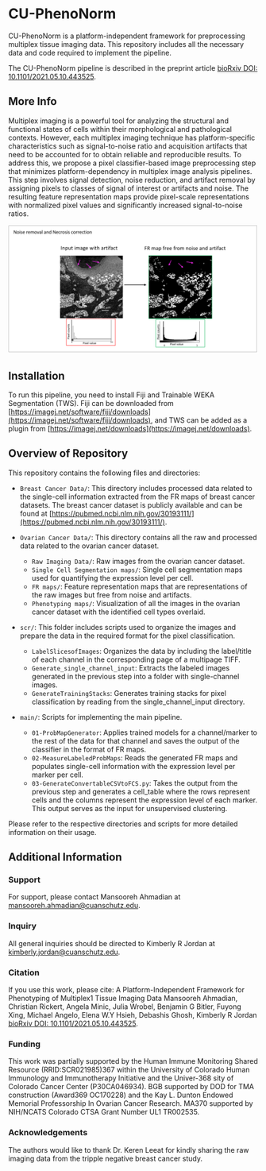 # CU-PhenoNorm

CU-PhenoNorm is a platform-independent framework for preprocessing multiplex tissue imaging data. This repository includes all the necessary data and code required to implement the pipeline.

The CU-PhenoNorm pipeline is described in the preprint article [bioRxiv DOI: 10.1101/2021.05.10.443525](https://www.biorxiv.org/content/10.1101/2022.10.20.510630v1).

## More Info

Multiplex imaging is a powerful tool for analyzing the structural and functional states of cells within their morphological and pathological contexts. However, each multiplex imaging technique has platform-specific characteristics such as signal-to-noise ratio and acquisition artifacts that need to be accounted for to obtain reliable and reproducible results. To address this, we propose a pixel classifier-based image preprocessing step that minimizes platform-dependency in multiplex image analysis pipelines. This step involves signal detection, noise reduction, and artifact removal by assigning pixels to classes of signal of interest or artifacts and noise. The resulting feature representation maps provide pixel-scale representations with normalized pixel values and significantly increased signal-to-noise ratios.

![Example Image](https://github.com/himsr-lab/CU-PhenoNorm/raw/main/Ovarian%20Cancer%20Data/artifactRemoval.png)

## Installation

To run this pipeline, you need to install Fiji and Trainable WEKA Segmentation (TWS). Fiji can be downloaded from [https://imagej.net/software/fiji/downloads](https://imagej.net/software/fiji/downloads), and TWS can be added as a plugin from [https://imagej.net/downloads](https://imagej.net/downloads).

## Overview of Repository

This repository contains the following files and directories:

- `Breast Cancer Data/`: This directory includes processed data related to the single-cell information extracted from the FR maps of breast cancer datasets. The breast cancer dataset is publicly available and can be found at [https://pubmed.ncbi.nlm.nih.gov/30193111/](https://pubmed.ncbi.nlm.nih.gov/30193111/).

- `Ovarian Cancer Data/`: This directory contains all the raw and processed data related to the ovarian cancer dataset.
  - `Raw Imaging Data/`: Raw images from the ovarian cancer dataset.
  - `Single Cell Segmentation maps/`: Single cell segmentation maps used for quantifying the expression level per cell.
  - `FR maps/`: Feature representation maps that are representations of the raw images but free from noise and artifacts.
  - `Phenotyping maps/`: Visualization of all the images in the ovarian cancer dataset with the identified cell types overlaid.

- `scr/`: This folder includes scripts used to organize the images and prepare the data in the required format for the pixel classification.
  - `LabelSlicesofImages`: Organizes the data by including the label/title of each channel in the corresponding page of a multipage TIFF.
  - `Generate_single_channel_input`: Extracts the labeled images generated in the previous step into a folder with single-channel images.
  - `GenerateTrainingStacks`: Generates training stacks for pixel classification by reading from the single_channel_input directory.

- `main/`: Scripts for implementing the main pipeline.
  - `01-ProbMapGenerator`: Applies trained models for a channel/marker to the rest of the data for that channel and saves the output of the classifier in the format of FR maps.
  - `02-MeasureLabeledProbMaps`: Reads the generated FR maps and populates single-cell information with the expression level per marker per cell.
  - `03-GenerateConvertableCSVtoFCS.py`: Takes the output from the previous step and generates a cell_table where the rows represent cells and the columns represent the expression level of each marker. This output serves as the input for unsupervised clustering.

Please refer to the respective directories and scripts for more detailed information on their usage.

## Additional Information

### Support
For support, please contact Mansooreh Ahmadian at mansooreh.ahmadian@cuanschutz.edu.

### Inquiry
All general inquiries should be directed to Kimberly R Jordan at kimberly.jordan@cuanschutz.edu.


### Citation
If you use this work, please cite:
A Platform-Independent Framework for Phenotyping of Multiplex1 Tissue Imaging Data
Mansooreh Ahmadian, Christian Rickert, Angela Minic, Julia Wrobel, Benjamin G Bitler, Fuyong Xing, Michael Angelo, Elena W.Y Hsieh, Debashis Ghosh, Kimberly R Jordan
 [bioRxiv DOI: 10.1101/2021.05.10.443525](https://www.biorxiv.org/content/10.1101/2022.10.20.510630v1).

### Funding
This work was partially supported by the Human Immune Monitoring Shared Resource (RRID:SCR021985)367
within the University of Colorado Human Immunology and Immunotherapy Initiative and the Univer-368
sity of Colorado Cancer Center (P30CA046934). BGB supported by DOD for TMA construction (Award369
OC170228) and the Kay L. Dunton Endowed Memorial Professorship In Ovarian Cancer Research. MA370
supported by NIH/NCATS Colorado CTSA Grant Number UL1 TR002535.

### Acknowledgements
The authors would like to thank Dr. Keren Leeat for kindly sharing the raw imaging data from the tripple negative breast cancer study. 


